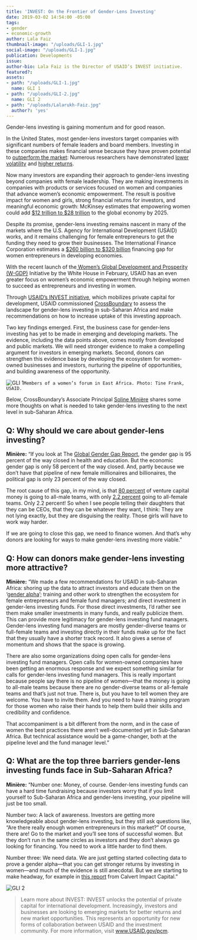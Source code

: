 ```yaml
---
title: 'INVEST: On the Frontier of Gender-Lens Investing'
date: 2019-03-02 14:54:00 -05:00
tags:
- gender
- economic-growth
author: Lala Faiz
thumbnail-image: "/uploads/GLI-1.jpg"
social-image: "/uploads/GLI-1.jpg"
publication: Developments
issue: 
author-bio: Lala Faiz is the Director of USAID’s INVEST initiative.
featured?: 
assets:
- path: "/uploads/GLI-1.jpg"
  name: GLI 1
- path: "/uploads/GLI-2.jpg"
  name: GLI 2
- path: "/uploads/Lalarukh-Faiz.jpg"
  author?: 'yes'
---
```


Gender-lens investing is gaining momentum and for good reason.

In the United States, most gender-lens investors target companies with significant numbers of female leaders and board members. Investing in these companies makes financial sense because they have proven potential to [outperform the market](https://www.credit-suisse.com/corporate/en/articles/news-and-expertise/higher-returns-with-women-in-decision-making-positions-201610.html): Numerous researchers have demonstrated [lower volatility](http://english.ckgsb.edu.cn/sites/default/files/files/Board%20Diversity_20160201.pdf) and [higher returns](https://www.imf.org/external/pubs/ft/wp/2016/wp1650.pdf). 





 
Now many investors are expanding their approach to gender-lens investing beyond companies with female leadership. They are making investments in companies with products or services focused on women and companies that advance women’s economic empowerment. The result is positive impact for women and girls, strong financial returns for investors, and meaningful economic growth: McKinsey estimates that empowering women could add [$12 trillion to $28 trillion](https://www.mckinsey.com/featured-insights/employment-and-growth/how-advancing-womens-equality-can-add-12-trillion-to-global-growth) to the global economy by 2025.

Despite its promise, gender-lens investing remains nascent in many of the markets where the U.S. Agency for International Development (USAID) works, and it remains challenging for female entrepreneurs to get the funding they need to grow their businesses. The International Finance Corporation estimates a [$260 billion to $320 billion](https://www.ifc.org/wps/wcm/connect/4d6e6400416896c09494b79e78015671/Closing+the+Credit+Gap+Report-FinalLatest.pdf?MOD=AJPERES) financing gap for women entrepreneurs in developing economies.

With the recent launch of the[ Women’s Global Development and Prosperity (W-GDP)](https://www.whitehouse.gov/wgdp/) Initiative by the White House in February, USAID has an even greater focus on women’s economic empowerment through helping women to succeed as entrepreneurs and investing in women. 
 
Through [USAID’s INVEST initiative](https://www.dai.com/our-work/projects/worldwide-the-invest-project), which mobilizes private capital for development, USAID commissioned [CrossBoundary](https://www.crossboundary.com/) to assess the landscape for gender-lens investing in sub-Saharan Africa and make recommendations on how to increase uptake of this investing approach.
 
Two key findings emerged. First, the business case for gender-lens investing has yet to be made in emerging and developing markets. The evidence, including the data points above, comes mostly from developed and public markets. We will need stronger evidence to make a compelling argument for investors in emerging markets. Second, donors can strengthen this evidence base by developing the ecosystem for women-owned businesses and investors, nurturing the pipeline of opportunities, and building awareness of the opportunity.

![GLI 1](/uploads/GLI-1.jpg)`Members of a women’s forum in East Africa. Photo: Tine Frank, USAID.`
 
Below, CrossBoundary’s Associate Principal [Soline Minière](https://www.linkedin.com/in/solineminiere/?locale=en_US) shares some more thoughts on what is needed to take gender-lens investing to the next level in sub-Saharan Africa.
 
## Q: Why should we care about gender-lens investing?

**Minière:** “If you look at The [Global Gender Gap Report](http://www3.weforum.org/docs/WEF_GGGR_2017.pdf), the gender gap is 95 percent of the way closed in health and education. But the economic gender gap is only 58 percent of the way closed. And, partly because we don’t have that pipeline of new female millionaires and billionaires, the political gap is only 23 percent of the way closed. 
 
The root cause of this gap, in my mind, is that [80 percent](http://fortune.com/2018/01/31/female-founders-venture-capital-2017/) of venture capital money is going to all-male teams, with only [2.2 percent](http://fortune.com/2018/01/31/female-founders-venture-capital-2017/) going to all-female teams. Only 2.2 percent! So when I see people telling their daughters that they can be CEOs, that they can be whatever they want, I think: They are not lying exactly, but they are disguising the reality. Those girls will have to work way harder.
 
If we are going to close this gap, we need to finance women. And that’s why donors are looking for ways to make gender-lens investing more viable.”
 
## Q: How can donors make gender-lens investing more attractive?

**Minière:** “We made a few recommendations for USAID in sub-Saharan Africa: shoring up the data to attract investors and educate them on the ‘[gender alpha](https://impactalpha.com/year-in-review-the-gender-alpha/)’; training and other work to strengthen the ecosystem for female entrepreneurs and female fund managers; and direct investment in gender-lens investing funds. For those direct investments, I’d rather see them make smaller investments in many funds, and really publicize them. This can provide more legitimacy for gender-lens investing fund managers. Gender-lens investing fund managers are mostly gender-diverse teams or full-female teams and investing directly in their funds make up for the fact that they usually have a shorter track record. It also gives a sense of momentum and shows that the space is growing.
 
There are also some organizations doing open calls for gender-lens investing fund managers. Open calls for women-owned companies have been getting an enormous response and we expect something similar for calls for gender-lens investing fund managers. This is really important because people say there is no pipeline of women—that the money is going to all-male teams because there are no gender-diverse teams or all-female teams and that’s just not true. There is, but you have to tell women they are welcome. You have to invite them. And you need to have a training program for those women who raise their hands to help them build their skills and credibility and confidence.
 
That accompaniment is a bit different from the norm, and in the case of women the best practices there aren’t well-documented yet in Sub-Saharan Africa. But technical assistance would be a game-changer, both at the pipeline level and the fund manager level.”
 
## Q: What are the top three barriers gender-lens investing funds face in Sub-Saharan Africa?

**Minière:** “Number one: Money, of course. Gender-lens investing funds can have a hard time fundraising because investors worry that if you limit yourself to Sub-Saharan Africa and gender-lens investing, your pipeline will just be too small.
 
Number two: A lack of awareness. Investors are getting more knowledgeable about gender-lens investing, but they still ask questions like, “Are there really enough women entrepreneurs in this market?” Of course, there are! Go to the market and you’ll see tons of successful women. But they don’t run in the same circles as investors and they don’t always go looking for financing. You need to work a little harder to find them.
 
Number three: We need data. We are just getting started collecting data to prove a gender alpha—that you can get stronger returns by investing in women—and much of the evidence is still anecdotal. But we are starting to make headway, for example in [this report](https://www.calvertimpactcapital.org/insights/gender-report) from Calvert Impact Capital.”

![GLI 2](/uploads/GLI-2.jpg "A business owner near Lake Victoria in Uganda. A USAID project in her community focused on catalyzing private investment. Photo: Bobby Neptune/USAID")
 
> Learn more about INVEST:
INVEST unlocks the potential of private capital for international development. Increasingly, investors and businesses are looking to emerging markets for better returns and new market opportunities. This represents an opportunity for new forms of collaboration between USAID and the investment community. For more information, visit www.USAID.gov/pcm.
